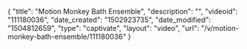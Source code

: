 {
    "title": "Motion Monkey Bath Ensemble",
    "description": "",
    "videoid": "111180036",
    "date_created": "1502923735",
    "date_modified": "1504812659",
    "type": "captivate",
    "layout": "video",
    "url": "\/v\/motion-monkey-bath-ensemble\/111180036"
}